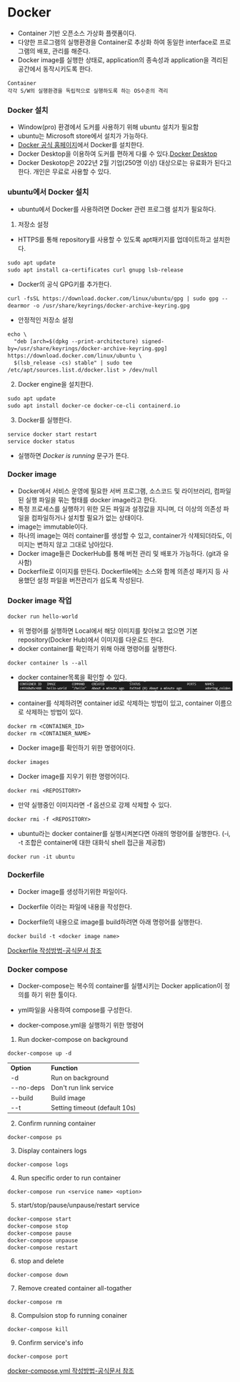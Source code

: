 # Docker

- Container 기반 오픈소스 가상화 플랫폼이다.
- 다양한 프로그램의 실행환경을 Container로 추상화 하여 동일한 interface로 프로그램의 배포, 관리를 해준다.
- Docker image를 실행한 상태로, application의 종속성과 application을 격리된 공간에서 동작시키도록 한다.

```
Container
각각 S/W의 실행환경을 독립적으로 실행하도록 하는 OS수준의 격리
```

### Docker 설치

- Window(pro) 환경에서 도커를 사용하기 위해 ubuntu 설치가 필요함
- ubuntu는 Microsoft store에서 설치가 가능하다.
- [Docker 공식 홈페이지](https://www.docker.com/get-started)에서 Docker를 설치한다.
- Docker Desktop을 이용하여 도커를 편하게 다룰 수 있다.[Docker Desktop](https://www.docker.com/products/docker-desktop)
- Docker Deskotop은 2022년 2월 기업(250명 이상) 대상으로는 유료화가 된다고 한다. 개인은 무료로 사용할 수 있다.

### ubuntu에서 Docker 설치

- ubuntu에서 Docker를 사용하려면 Docker 관련 프로그램 설치가 필요하다.

1. 저장소 설정

- HTTPS를 통해 repository를 사용할 수 있도록 apt패키지를 업데이트하고 설치한다.

```
sudo apt update
sudo apt install ca-certificates curl gnupg lsb-release
```

- Docker의 공식 GPG키를 추가한다.

```
curl -fsSL https://download.docker.com/linux/ubuntu/gpg | sudo gpg --dearmor -o /usr/share/keyrings/docker-archive-keyring.gpg
```

- 안정적인 저장소 설정

```
echo \
  "deb [arch=$(dpkg --print-architecture) signed-by=/usr/share/keyrings/docker-archive-keyring.gpg] https://download.docker.com/linux/ubuntu \
  $(lsb_release -cs) stable" | sudo tee /etc/apt/sources.list.d/docker.list > /dev/null
```

2. Docker engine을 설치한다.

```
sudo apt update
sudo apt install docker-ce docker-ce-cli containerd.io
```

3. Docker를 실행한다.

```
service docker start restart
service docker status
```

- 실행하면 _Docker is running_ 문구가 뜬다.

### Docker image

- Docker에서 서비스 운영에 필요한 서버 프로그램, 소스코드 및 라이브러리, 컴파일된 실행 파일을 묶는 형태를 docker image라고 한다.
- 특정 프로세스를 실행하기 위한 모든 파일과 설정값을 지니며, 더 이상의 의존성 파일을 컴파일하거나 설치할 필요가 없는 상태이다.
- image는 immutable이다.
- 하나의 image는 여러 container를 생성할 수 있고, container가 삭제되더라도, 이미지는 변하지 않고 그대로 남아있다.
- Docker image들은 DockerHub를 통해 버전 관리 및 배포가 가능하다. (git과 유사함)
- Dockerfile로 이미지를 만든다. Dockerfile에는 소스와 함께 의존성 패키지 등 사용했던 설정 파일을 버전관리가 쉽도록 작성된다.

### Docker image 작업

```
docker run hello-world
```

- 위 명령어를 실행하면 Local에서 해당 이미지를 찾아보고 없으면 기본 repository(Docker Hub)에서 이미지를 다운로드 한다.
- docker container를 확인하기 위해 아래 명령어를 실행한다.

```
docker container ls --all
```

- docker container목록을 확인할 수 있다.
  ![Docker containers](DockerContainerResult.png)

- container를 삭제하려면 container id로 삭제하는 방법이 있고, container 이름으로 삭제하는 방법이 있다.

```
docker rm <CONTAINER_ID>
docker rm <CONTAINER_NAME>
```

- Docker image를 확인하기 위한 명령어이다.

```
docker images
```

- Docker image를 지우기 위한 명령어이다.

```
docker rmi <REPOSITORY>
```

- 만약 실행중인 이미지라면 -f 옵션으로 강제 삭제할 수 있다.

```
docker rmi -f <REPOSITORY>
```

- ubuntu라는 docker container를 실행시켜본다면 아래의 명령어를 실행한다. (-i, -t 조합은 container에 대한 대화식 shell 접근을 제공함)

```
docker run -it ubuntu
```

### Dockerfile

- Docker image를 생성하기위한 파일이다.

- Dockerfile 이라는 파일에 내용을 작성한다.

- Dockerfile의 내용으로 image를 build하려면 아래 명령어를 실행한다.

```
docker build -t <docker image name>
```

[Dockerfile 작성방법-공식문서 참조](https://docs.docker.com/develop/develop-images/dockerfile_best-practices/)

### Docker compose

- Docker-compose는 복수의 container를 실행시키는 Docker application이 정의를 하기 위한 툴이다.

- yml파일을 사용하여 compose를 구성한다.

- docker-compose.yml을 실행하기 위한 명령어

1. Run docker-compose on background

```
docker-compose up -d
```

<table>
  <tr>
    <td><strong>Option</strong></td>
    <td><strong>Function</strong></td>
  </tr>
  <tr>
    <td>-d</td>
    <td>Run on background</td>
  </tr>
  <tr>
    <td>--no-deps</td>
    <td>Don't run link service</td>
  </tr>
  <tr>
    <td>--build</td>
    <td>Build image</td>
  </tr>
  <tr>
    <td>--t</td>
    <td>Setting timeout (default 10s)</td>
  </tr>
</table>

2. Confirm running container

```
docker-compose ps
```

3. Display containers logs

```
docker-compose logs
```

4. Run specific order to run container

```
docker-compose run <service name> <option>
```

5. start/stop/pause/unpause/restart service

```
docker-compose start
docker-compose stop
docker-compose pause
docker-compose unpause
docker-compose restart
```

6. stop and delete

```
docker-compose down
```

7.  Remove created container all-togather

```
docker-compose rm
```

8. Compulsion stop fo running conainer

```
docker-compose kill
```

9. Confirm service's info

```
docker-compose port
```

[docker-compose.yml 작성방법-공식문서 참조](https://docs.docker.com/compose/compose-file/)
